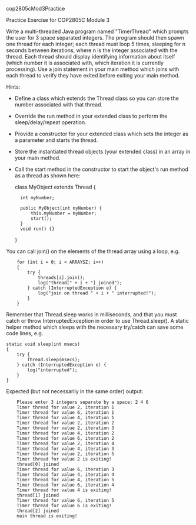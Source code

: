 cop2805cMod3Practice

Practice Exercise for COP2805C Module 3

Write a multi-threaded Java program named "TimerThread" which prompts the user for 3 space separated integers. The program should then spawn one thread for each integer; each thread must loop 5 times, sleeping for n seconds between iterations, where n is the integer associated with the thread. Each thread should display identifying information about itself (which number it is associated with, which iteration it is currently processing). Use a join statement in your main method which joins with each thread to verify they have exited before exiting your main method.

Hints:

- Define a class which extends the Thread class so you can store the number associated with that thread.
- Override the run method in your extended class to perform the sleep/delay/repeat operation.
- Provide a constructor for your extended class which sets the integer as a parameter and starts the thread.
- Store the instantiated thread objects (your extended class) in an array in your main method.
- Call the start method in the constructor to start the object's run method as a thread as shown here:
 
    class MyObject extends Thread {
    
        int myNumber;
        
        public MyObject(int myNumber) {
            this.myNumber = myNumber;
            start();        
        }
        void run() {}
    }
 
You can call join() on the elements of the thread array using a loop, e.g.

        for (int i = 0; i < ARRAYSZ; i++)
        {
            try {
                threads[i].join();
                log("thread[" + i + "] joined");
            } catch (InterruptedException e) {
                log("join on thread " + i + " interrupted!");
            }
        }
        
Remember that Thread.sleep works in milliseconds, and that you must catch or throw InterruptedException in order to use Thread.sleep().
A static helper method which sleeps with the necessary try/catch can save some code lines, e.g.

    static void sleep(int msecs)
    {
        try {
            Thread.sleep(msecs);
        } catch (InterruptedException e) {
            log("interrupted");
        }   
    }


Expected (but not necessarily in the same order) output:

        Please enter 3 integers separate by a space: 2 4 6
        Timer thread for value 2, iteration 1
        Timer thread for value 6, iteration 1
        Timer thread for value 4, iteration 1
        Timer thread for value 2, iteration 2
        Timer thread for value 2, iteration 3
        Timer thread for value 4, iteration 2
        Timer thread for value 6, iteration 2
        Timer thread for value 2, iteration 4
        Timer thread for value 4, iteration 3
        Timer thread for value 2, iteration 5
        Timer thread for value 2 is exiting!
        thread[0] joined
        Timer thread for value 6, iteration 3
        Timer thread for value 4, iteration 4
        Timer thread for value 4, iteration 5
        Timer thread for value 6, iteration 4
        Timer thread for value 4 is exiting!
        thread[1] joined
        Timer thread for value 6, iteration 5
        Timer thread for value 6 is exiting!
        thread[2] joined
        main thread is exiting!
